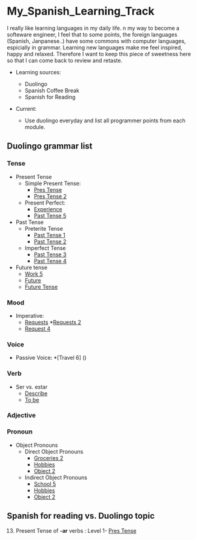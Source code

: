 # My_Spanish_Learning_Track


I really like learning languages in my daily life. n my way to become a softeware engineer, I feel that to some points, the foreign languages (Spanish, Janpanese..) have some commons with computer languages, espicially in grammar. Learning new languages make me feel inspired, happy and relaxed. Therefore I want to keep this piece of sweetness here so that I can come back to review and retaste.


* Learning sources:
   * Duolingo
   * Spanish Coffee Break
   * Spanish for Reading

* Current:
  * Use duolingo everyday and list all programmer points from each module.


## Duolingo grammar list

### Tense

* Present Tense
    + Simple Present Tense:
        * [Pres Tense ](https://github.com/bingyang-hu/My_Spanish_Learning_Track/blob/main/Duolingo%20Grammar%20List/Level_One/Pres_Tense.md)
        * [Pres Tense 2](https://github.com/bingyang-hu/My_Spanish_Learning_Track/blob/main/Duolingo%20Grammar%20List/Level_Two/Pres_Tense2.md)
    + Present Perfect:
        * [Experience](https://github.com/bingyang-hu/My_Spanish_Learning_Track/blob/main/Duolingo%20Grammar%20List/Level_Five/Experience.md)
        * [Past Tense 5](https://github.com/bingyang-hu/My_Spanish_Learning_Track/blob/main/Duolingo%20Grammar%20List/Level_Five/Past%20Tense%205.md)
* Past Tense
   + Preterite Tense
        * [Past Tense 1](https://github.com/bingyang-hu/My_Spanish_Learning_Track/blob/main/Duolingo%20Grammar%20List/Level_Three/Past%20Tense%201.md)
        * [Past Tense 2](https://github.com/bingyang-hu/My_Spanish_Learning_Track/blob/main/Duolingo%20Grammar%20List/Level_Four/Past%20Tense%202.md)
   + Imperfect Tense
        * [Past Tense 3](https://github.com/bingyang-hu/My_Spanish_Learning_Track/blob/main/Duolingo%20Grammar%20List/Level_Four/Past%20Tense%203.md)
        * [Past Tense 4]()
* Future tense
    +  [Work 5](https://github.com/bingyang-hu/My_Spanish_Learning_Track/blob/main/Duolingo%20Grammar%20List/Level_Five/Work%205.md)
    +  [Future](https://github.com/bingyang-hu/My_Spanish_Learning_Track/blob/main/Duolingo%20Grammar%20List/Level_Five/Future.md)
    +  [Future Tense](https://github.com/bingyang-hu/My_Spanish_Learning_Track/blob/main/Duolingo%20Grammar%20List/Level_Five/Future%20Tense.md)

### Mood

+ Imperative:
  * [Requests](https://github.com/bingyang-hu/My_Spanish_Learning_Track/blob/main/Duolingo%20Grammar%20List/Level_Three/Requests.md)
  *[Requests 2]()
  * [Request 4](https://github.com/bingyang-hu/My_Spanish_Learning_Track/blob/main/Duolingo%20Grammar%20List/Level_Five/Request%204.md)


### Voice
+ Passive Voice:
  *[Travel 6] ()


### Verb

* Ser vs. estar
    + [Describe]()
    + [To be](https://github.com/bingyang-hu/My_Spanish_Learning_Track/blob/main/Duolingo%20Grammar%20List/Level_Two/To%20be.md)

### Adjective

### Pronoun
   + Object Pronouns
     + Direct Object Pronouns
          - [Groceries 2](https://github.com/bingyang-hu/My_Spanish_Learning_Track/blob/main/Duolingo%20Grammar%20List/Level_Four/Groceries%202.md)
          - [Hobbies](https://github.com/bingyang-hu/My_Spanish_Learning_Track/blob/main/Duolingo%20Grammar%20List/Level_Four/Hobbies.md)
          - [Object 2](https://github.com/bingyang-hu/My_Spanish_Learning_Track/blob/main/Duolingo%20Grammar%20List/Level_Four/Objects%202.md)
     + Indirect Object Pronouns
          - [School 5](https://github.com/bingyang-hu/My_Spanish_Learning_Track/blob/main/Duolingo%20Grammar%20List/Level_Four/School%205.md)
          - [Hobbies](https://github.com/bingyang-hu/My_Spanish_Learning_Track/blob/main/Duolingo%20Grammar%20List/Level_Four/Hobbies.md)
          - [Object 2](https://github.com/bingyang-hu/My_Spanish_Learning_Track/blob/main/Duolingo%20Grammar%20List/Level_Four/Objects%202.md)

## Spanish for reading vs. Duolingo topic

13. Present Tense of **-ar** verbs :  Level 1- [Pres Tense](https://github.com/bingyang-hu/My_Spanish_Learning_Track/blob/main/Duolingo%20Grammar%20List/Level_One/Pres_Tense.md)
